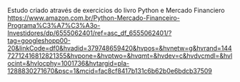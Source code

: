 Estudo criado através de exercicios do livro Python e Mercado Financiero
https://www.amazon.com.br/Python-Mercado-Financeiro-Programa%C3%A7%C3%A3o-Investidores/dp/6555062401/ref=asc_df_6555062401/?tag=googleshopp00-20&linkCode=df0&hvadid=379748659420&hvpos=&hvnetw=g&hvrand=14472712416812821355&hvpone=&hvptwo=&hvqmt=&hvdev=c&hvdvcmdl=&hvlocint=&hvlocphy=1001736&hvtargid=pla-1288830271670&psc=1&mcid=fac8cf8417b131c6b62b0e6bdcb37509
